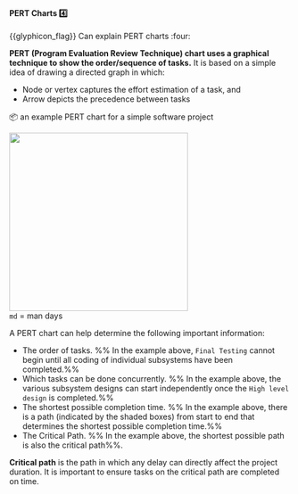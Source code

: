 <div id="title">

#### PERT Charts :four:

<span id="prereqs"></span>

</div>
<span id="outcomes">{{glyphicon_flag}} Can explain PERT charts :four:</span>

<div id="body">

**PERT (Program Evaluation Review Technique) chart uses a graphical technique to show the order/sequence of tasks.** It is based on a simple idea of drawing a directed graph in which:

* Node or vertex captures the effort estimation of a task, and
* Arrow depicts the precedence between tasks

<tip-box>

:package: an example PERT chart for a simple software project

<img src="{{baseUrl}}/projectPlanning/pertCharts/images/pert.jpg" height="320" /><br>
`md` = man days

</tip-box>

A PERT chart can help determine the following important information:

* The order of tasks. %%&nbsp;In the example above, `Final Testing` cannot begin until all coding of individual subsystems have been completed.%%
* Which tasks can be done concurrently. %%&nbsp;In the example above, the various subsystem designs can start independently once the `High level design` is completed.%%
* The shortest possible completion time. %%&nbsp;In the example above, there is a path (indicated by the shaded boxes) from start to end that determines the shortest possible completion time.%%
* The Critical Path. %%&nbsp;In the example above, the shortest possible path is also the critical path%%.
 
<tip-box type="definition"> 

**Critical path** is the path in which any delay can directly affect the project duration. It is important to ensure tasks on the critical path are completed on time.

</tip-box>

</div>

<div id="extras">
</div>
